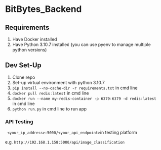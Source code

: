 # BitBytes_Backend

## Requirements
1. Have Docker installed
2. Have Python 3.10.7 installed (you can use pyenv to manage multiple python versions)

## Dev Set-Up
1. Clone repo
2. Set-up virtual environment with python 3.10.7
3.  ```pip install --no-cache-dir -r requirements.txt```  in cmd line
4. ```docker pull redis:latest``` in cmd line
5. ```docker run --name my-redis-container -p 6379:6379 -d redis:latest``` in cmd line
6. ```python run.py``` in cmd line to run app

### API Testing
``` <your_ip_address>:5000/<your_api_endpoint>```in testing platform

e.g. ```http://192.168.1.158:5000/api/image_classification```
